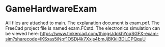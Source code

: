 # GameHardwareExam

All files are attached to main.
The explanation document is exam.pdf. The FreeCad project file is named exam.FCstd.
The electronics simulation can be viewed here: https://www.tinkercad.com/things/dokhYoqSGFX-exam-sim?sharecode=lKSxas5iNpf1OSDj4k7Xxjs4bmJjBKkli3Dl_CPQquU
